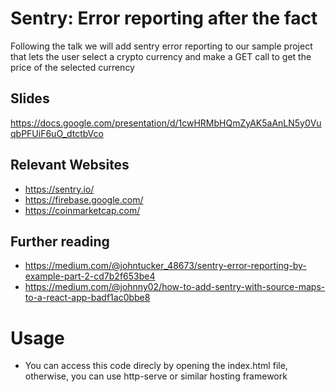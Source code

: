 # Sentry: Error reporting after the fact 


Following the talk we will add sentry error reporting to our sample project that lets the user select a crypto currency and make a GET call to get the price of the selected currency

## Slides
https://docs.google.com/presentation/d/1cwHRMbHQmZyAK5aAnLN5y0VuqbPFUiF6uO_dtctbVco

## Relevant Websites
  - https://sentry.io/
  - https://firebase.google.com/
  - https://coinmarketcap.com/

## Further reading
  - https://medium.com/@johntucker_48673/sentry-error-reporting-by-example-part-2-cd7b2f653be4
  - https://medium.com/@johnny02/how-to-add-sentry-with-source-maps-to-a-react-app-badf1ac0bbe8

# Usage

  - You can access this code direcly by opening the index.html file, otherwise, you can use http-serve or similar hosting framework
